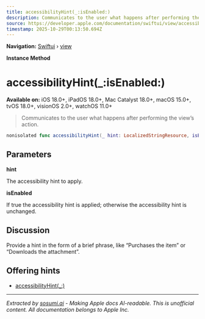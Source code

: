 ```yaml
---
title: accessibilityHint(_:isEnabled:)
description: Communicates to the user what happens after performing the view’s action.
source: https://developer.apple.com/documentation/swiftui/view/accessibilityhint(_:isenabled:)
timestamp: 2025-10-29T00:13:50.694Z
---
```


**Navigation:** [Swiftui](/documentation/swiftui) › [view](/documentation/swiftui/view)

**Instance Method**

# accessibilityHint(_:isEnabled:)

**Available on:** iOS 18.0+, iPadOS 18.0+, Mac Catalyst 18.0+, macOS 15.0+, tvOS 18.0+, visionOS 2.0+, watchOS 11.0+

> Communicates to the user what happens after performing the view’s action.

```swift
nonisolated func accessibilityHint(_ hint: LocalizedStringResource, isEnabled: Bool) -> ModifiedContent<Self, AccessibilityAttachmentModifier>
```

## Parameters

**hint**

The accessibility hint to apply.



**isEnabled**

If true the accessibility hint is applied; otherwise the accessibility hint is unchanged.



## Discussion

Provide a hint in the form of a brief phrase, like “Purchases the item” or “Downloads the attachment”.

## Offering hints

- [accessibilityHint(_:)](/documentation/swiftui/view/accessibilityhint(_:))

---

*Extracted by [sosumi.ai](https://sosumi.ai) - Making Apple docs AI-readable.*
*This is unofficial content. All documentation belongs to Apple Inc.*
